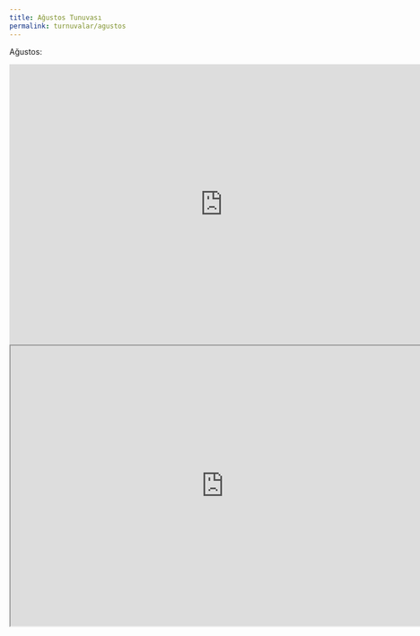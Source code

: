 ```yaml
---
title: Ağustos Tunuvası
permalink: turnuvalar/agustos
---
```


Ağustos:

<iframe src="https://docs.google.com/forms/d/e/1FAIpQLSd1kS09MEOCPGHUmHkJ3ee6WtV3jKI1kkvLr8zw0wfJlI2MsA/viewform?embedded=true" width="760" height="500" frameborder="0" marginheight="0" marginwidth="0">Loading...</iframe>

<iframe src="https://docs.google.com/spreadsheets/d/1XRPijNd9s4xHihzvxZOMCzrJKRD4kOR4-CSVHI32o6k/pubhtml?widget=true&amp;headers=false" width="760" height="500"></iframe>
